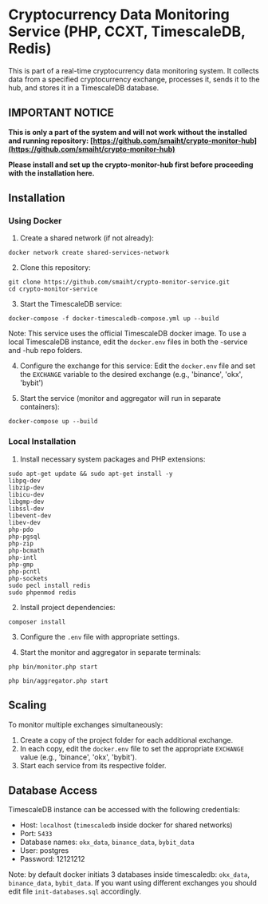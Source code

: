 # Cryptocurrency Data Monitoring Service (PHP, CCXT, TimescaleDB, Redis)

This is part of a real-time cryptocurrency data monitoring system. It collects data from a specified cryptocurrency exchange, processes it, sends it to the hub, and stores it in a TimescaleDB database.

## IMPORTANT NOTICE

**This is only a part of the system and will not work without the installed and running repository: [https://github.com/smaiht/crypto-monitor-hub](https://github.com/smaiht/crypto-monitor-hub)**

**Please install and set up the crypto-monitor-hub first before proceeding with the installation here.**


## Installation

### Using Docker

1. Create a shared network (if not already):
~~~
docker network create shared-services-network
~~~

2. Clone this repository:
~~~
git clone https://github.com/smaiht/crypto-monitor-service.git
cd crypto-monitor-service
~~~

3. Start the TimescaleDB service:
~~~
docker-compose -f docker-timescaledb-compose.yml up --build
~~~
Note: This service uses the official TimescaleDB docker image. To use a local TimescaleDB instance, edit the `docker.env` files in both the -service and -hub repo folders.

4. Configure the exchange for this service:
Edit the `docker.env` file and set the `EXCHANGE` variable to the desired exchange (e.g., 'binance', 'okx', 'bybit')

5. Start the service (monitor and aggregator will run in separate containers):
~~~
docker-compose up --build
~~~



### Local Installation

1. Install necessary system packages and PHP extensions:
~~~
sudo apt-get update && sudo apt-get install -y 
libpq-dev 
libzip-dev 
libicu-dev 
libgmp-dev 
libssl-dev 
libevent-dev 
libev-dev 
php-pdo 
php-pgsql 
php-zip 
php-bcmath 
php-intl 
php-gmp 
php-pcntl 
php-sockets
sudo pecl install redis
sudo phpenmod redis
~~~

2. Install project dependencies:
~~~
composer install
~~~
3. Configure the `.env` file with appropriate settings.

4. Start the monitor and aggregator in separate terminals:
~~~
php bin/monitor.php start
~~~
~~~
php bin/aggregator.php start
~~~



## Scaling

To monitor multiple exchanges simultaneously:

1. Create a copy of the project folder for each additional exchange.
2. In each copy, edit the `docker.env` file to set the appropriate `EXCHANGE` value (e.g., 'binance', 'okx', 'bybit').
3. Start each service from its respective folder.



## Database Access

TimescaleDB instance can be accessed with the following credentials:
- Host: `localhost` (`timescaledb` inside docker for shared networks)
- Port: `5433`
- Database names: `okx_data`, `binance_data`, `bybit_data`
- User: postgres
- Password: 12121212


Note: by default docker initiats 3 databases inside timescaledb: `okx_data`, `binance_data`, `bybit_data`. If you want using different exchanges you should edit file `init-databases.sql` accordingly.